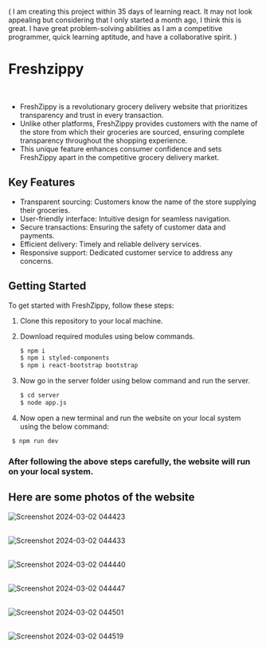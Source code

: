 ( I am creating this project within 35 days of learning react. It may not look appealing but considering that I only started a month ago, I think this is great. I have great problem-solving abilities as I am a competitive programmer, quick learning aptitude, and have a collaborative spirit. )
<h1>Freshzippy</h1>
<br>
<ul>
<li>FreshZippy is a revolutionary grocery delivery website that prioritizes transparency and trust in every transaction. </li>
<li>Unlike other platforms, FreshZippy provides customers with the name of the store from which their groceries are sourced, ensuring complete transparency throughout the shopping experience. </li>
  <li>This unique feature enhances consumer confidence and sets FreshZippy apart in the competitive grocery delivery market.</li>
</ul>

## Key Features

- Transparent sourcing: Customers know the name of the store supplying their groceries.
- User-friendly interface: Intuitive design for seamless navigation.
- Secure transactions: Ensuring the safety of customer data and payments.
- Efficient delivery: Timely and reliable delivery services.
- Responsive support: Dedicated customer service to address any concerns.

## Getting Started

To get started with FreshZippy, follow these steps:

1. Clone this repository to your local machine.

1. Download required modules using below commands.

   ```bash
   $ npm i
   $ npm i styled-components
   $ npm i react-bootstrap bootstrap
   ```

1. Now go in the server folder using below command and run the server.

   ```bash
   $ cd server
   $ node app.js
   ```
   
1.  Now open a new terminal and run the website on your local system using the below command:

  ```bash
   $ npm run dev
   ```

### After following the above steps carefully, the website will run on your local system.

## Here are some photos of the website
![Screenshot 2024-03-02 044423](https://github.com/Pandepic-pp/FreshZippy/assets/76521740/ad44017e-ff6b-4692-a636-ada3caf911f0) <br><br>

![Screenshot 2024-03-02 044433](https://github.com/Pandepic-pp/FreshZippy/assets/76521740/777f9b9c-5f03-4365-a9af-fdd06836723e) <br><br>

![Screenshot 2024-03-02 044440](https://github.com/Pandepic-pp/FreshZippy/assets/76521740/2d98a444-165e-4a86-889a-82ef39978cbc) <br><br>

![Screenshot 2024-03-02 044447](https://github.com/Pandepic-pp/FreshZippy/assets/76521740/028a40f7-f714-4749-a3bf-8acf6ce8cfc2) <br><br>

![Screenshot 2024-03-02 044501](https://github.com/Pandepic-pp/FreshZippy/assets/76521740/755b1f2a-9fcc-470c-b5fb-9afbff6d49bd) <br><br>

![Screenshot 2024-03-02 044519](https://github.com/Pandepic-pp/FreshZippy/assets/76521740/f413d749-ad24-422c-a628-26527cf36b23) <br><br>
